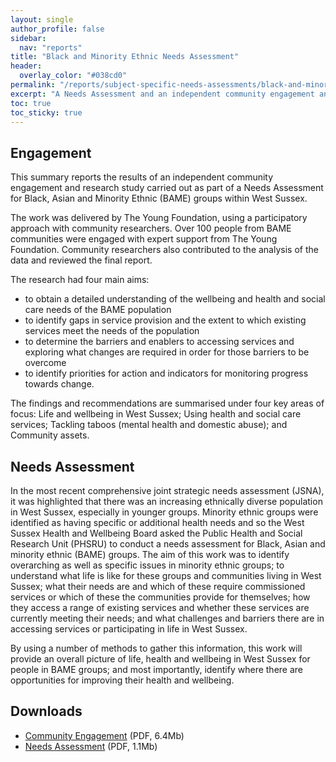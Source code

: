 ```yaml
---
layout: single
author_profile: false
sidebar:
  nav: "reports"
title: "Black and Minority Ethnic Needs Assessment"
header:
  overlay_color: "#038cd0"
permalink: "/reports/subject-specific-needs-assessments/black-and-minority-ethnic-needs-assessment/"
excerpt: "A Needs Assessment and an independent community engagement and research study pertaining to Black, Asian and Minority Ethnic (BAME) groups within West Sussex."
toc: true
toc_sticky: true
---
```


## Engagement

This summary reports the results of an independent community engagement and research study carried out as part of a Needs Assessment for Black, Asian and Minority Ethnic (BAME) groups within West Sussex.

The work was delivered by The Young Foundation, using a participatory approach with community researchers. Over 100 people from BAME communities were engaged with expert support from The Young Foundation. Community researchers also contributed to the analysis of the data and reviewed the final report.

The research had four main aims:

* to obtain a detailed understanding of the wellbeing and health and social care needs of the BAME population
* to identify gaps in service provision and the extent to which existing services meet the needs of the population
* to determine the barriers and enablers to accessing services and exploring what changes are required in order for those barriers to be overcome
* to identify priorities for action and indicators for monitoring progress towards change.

The findings and recommendations are summarised under four key areas of focus: Life and wellbeing in West Sussex; Using health and social care services; Tackling taboos (mental health and domestic abuse); and Community assets.

## Needs Assessment

In the most recent comprehensive joint strategic needs assessment (JSNA), it was highlighted that there was an increasing ethnically diverse population in West Sussex, especially in younger groups. Minority ethnic groups were identified as having specific or additional health needs and so the West Sussex Health and Wellbeing Board asked the Public Health and Social Research Unit (PHSRU) to conduct a needs assessment for Black, Asian and minority ethnic (BAME) groups. The aim of this work was to identify overarching as well as specific issues in minority ethnic groups; to understand what life is like for these groups and communities living in West Sussex; what their needs are and which of these require commissioned services or which of these the communities provide for themselves; how they access a range of existing services and whether these services are currently meeting their needs; and what challenges and barriers there are in accessing services or participating in life in West Sussex.

By using a number of methods to gather this information, this work will provide an overall picture of life, health and wellbeing in West Sussex for people in BAME groups; and most importantly, identify where there are opportunities for improving their health and wellbeing.

## Downloads

* [Community Engagement](/assets/core/BAME-Community-Engagement-2015.pdf) (PDF, 6.4Mb)
* [Needs Assessment](/assets/core/Black-Asian-and-Minority-Ethnic-Communites-Needs-Assessment-2016.pdf) (PDF, 1.1Mb)